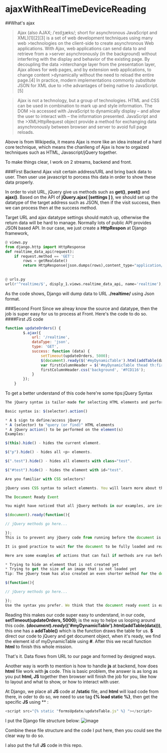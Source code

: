 # ajaxWithRealTimeDeviceReading

##What's ajax

>Ajax (also AJAX; /ˈeɪdʒæks/; short for asynchronous JavaScript and XML)[1][2][3] is a set of web development techniques using many web >technologies on the client-side to create asynchronous Web applications. With Ajax, web applications can send data to and retrieve from a >server asynchronously (in the background) without interfering with the display and behavior of the existing page. By decoupling the data >interchange layer from the presentation layer, Ajax allows for web pages, and by extension web applications, to change content >dynamically without the need to reload the entire page.[4] In practice, modern implementations commonly substitute JSON for XML due to >the advantages of being native to JavaScript.[5]

>Ajax is not a technology, but a group of technologies. HTML and CSS can be used in combination to mark up and style information. The DOM >is accessed with JavaScript to dynamically display – and allow the user to interact with – the information presented. JavaScript and the >XMLHttpRequest object provide a method for exchanging data asynchronously between browser and server to avoid full page reloads.

Above is from Wikipedia, it means Ajax is more like an idea instead of a hard core technique, which means the chanlleng of Ajax is how to orgaized techniques such as HTML, Javascript/jQuery together.

To make things clear, I work on 2 streams, backend and front.

###First Backend
Ajax visit certain address/URL and bring back data to user. Then user use javascript to porcess this data in order to show these data properly.

In order to visit URL, jQuery give us methods such as **get()**, **post()** and **ajax()**. Based on the API of **jQuery.ajax( [settings ] )**, we should set up the datatype of the target address such as JSON, then if the visit success, then we can process then at the success method.

Target URL and ajax datatype settings should match up, otherwise the return data will be hard to manage. Normally lots of public API provides JSON based API. In our case, we just create a **HttpRespon** at Django framework,

```python 
@ views.py
from django.http import HttpResponse
def realtime_data_api(request):
	if request.method == 'GET':
		rows = getRealdate()
		return HttpResponse(json.dumps(rows),content_type="application/json")
    
    
@ urls.py
url(r'^realtime/$', disply_1.views.realtime_data_api, name='realtime'), #add this line in urls.py setting
```

As the code shows, Django will dump data to URL **./realtime/** using Json format.

###Second Front
Since we alreay know the source and datatype, then the job is super easy for us to process at Front. Here's the code to do so.
####First JS code

```javascript 
function updateOrders() {
        $.ajax({                                      
            url: '/realtime',                             
            dataType: 'json',
            type: 'GET',
            success: function (data) {
                setTimeout(updateOrders, 5000);
                $(document).ready($('#myDynamicTable').html(addTable(data)))
                var firstColumnHeader = $('#myDynamicTable thead th:first-child');
                firstColumnHeader.css('background', '#FCD116');
            } 
        });
    }
```
To get a better understand of this code here're some tips:jQuery Syntax
```javascript 
The jQuery syntax is tailor-made for selecting HTML elements and performing some action on the element(s).

Basic syntax is: $(selector).action()

* A $ sign to define/access jQuery
* A (selector) to "query (or find)" HTML elements
* A jQuery action() to be performed on the element(s)
Examples:

$(this).hide() - hides the current element.

$("p").hide() - hides all <p> elements.

$(".test").hide() - hides all elements with class="test".

$("#test").hide() - hides the element with id="test".

Are you familiar with CSS selectors?

jQuery uses CSS syntax to select elements. You will learn more about the selector syntax in the next chapter of this tutorial.

The Document Ready Event

You might have noticed that all jQuery methods in our examples, are inside a document ready event:

$(document).ready(function(){

// jQuery methods go here...

});
This is to prevent any jQuery code from running before the document is finished loading (is ready).

It is good practice to wait for the document to be fully loaded and ready before working with it. This also allows you to have your JavaScript code before the body of your document, in the head section.

Here are some examples of actions that can fail if methods are run before the document is fully loaded:

* Trying to hide an element that is not created yet
* Trying to get the size of an image that is not loaded yet
Tip: The jQuery team has also created an even shorter method for the document ready event:

$(function(){

// jQuery methods go here...

});
Use the syntax you prefer. We think that the document ready event is easier to understand when reading the code.

```
Reading this makes our code super easy to understand, in our code, **setTimeout(updateOrders, 5000);** is the way to helpe us looping around this code. 
**$(document).ready($('#myDynamicTable').html(addTable(data)))**, this one has a **addTable()** which is the function draws the table for us. **$** direct our code to jQuery and get document object, when it's ready, we find the element id of myDynamicTable using **#**. After this we recall function **html** to finish this whole mission.

That's it. Data flows from URL to our page and formed by designed ways.

Another way is worth to mention is how to handle **js** at backend, how does **html** file work with **js** code. This is basic problem, the answer is as long as you put **html, JS** together then browser will finish the job for you, like how to layout and what to show, or how to interact with user.

At Django, we place all **JS** code at **/static** file, and **html** will load code from there, in oder to do so, we need to use tag **{% load static %}**, then get the specific **JS** using ** :
```javascript 
<script src="{% static "formsUpdate/updateTable.js" %} "></script>
```

I put the Django file structure below:
![image](https://cloud.githubusercontent.com/assets/13154388/23378545/7eb34966-fd01-11e6-97a4-9339cec4ace7.png)

Combine these file structure and the code I put here, then you could see the clear way to do so.

I also put the full **JS** code in this repo.



